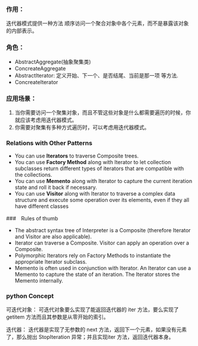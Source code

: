 ### 作用：
迭代器模式提供一种方法 顺序访问一个聚合对象中各个元素，而不是暴露该对象的内部表示。

### 角色：
* AbstractAggregate(抽象聚集类)
* ConcreateAggregate
* AbstractIterator: 定义开始、下一个、是否结尾、当前是那一项 等方法.
* ConcreateIterator

### 应用场景：
1. 当你需要访问一个聚集对象，而且不管这些对象是什么都需要遍历的时候，你就应该考虑用迭代器模式。
2. 你需要对聚集有多种方式遍历时，可以考虑用迭代器模式。


###  Relations with Other Patterns
* You can use **Iterators** to traverse Composite trees.
* You can use **Factory Method** along with Iterator to let collection subclasses return different types of iterators that are compatible with the collections.
* You can use **Memento** along with Iterator to capture the current iteration state and roll it back if necessary.
* You can use **Visitor** along with Iterator to traverse a complex data structure and execute some operation over its elements, even if they all have different classes

###　Rules of thumb
* The abstract syntax tree of Interpreter is a Composite (therefore Iterator and Visitor are also applicable).
* Iterator can traverse a Composite. Visitor can apply an operation over a Composite.
* Polymorphic Iterators rely on Factory Methods to instantiate the appropriate Iterator subclass.
* Memento is often used in conjunction with Iterator. An Iterator can use a Memento to capture the state of an iteration. The Iterator stores the Memento internally.


### python Concept
可迭代对象：
    可迭代对象要么实现了能返回迭代器的 iter 方法，要么实现了 getitem 方法而且其参数是从零开始的索引。

迭代器：
    迭代器是实现了无参数的 next 方法，返回下一个元素，如果没有元素了，那么抛出 StopIteration 异常；并且实现iter 方法，返回迭代器本身。
